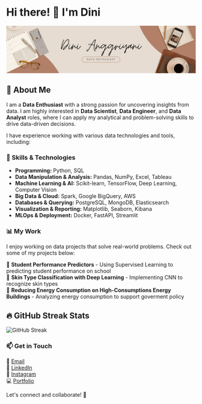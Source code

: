 # Hi there! 👋 I'm Dini

![GitHub Banner](banner.jpg)

## 🚀 About Me  
I am a **Data Enthusiast** with a strong passion for uncovering insights from data. I am highly interested in **Data Scientist**, **Data Engineer**, and **Data Analyst** roles, where I can apply my analytical and problem-solving skills to drive data-driven decisions.  

I have experience working with various data technologies and tools, including:  

### 🔧 Skills & Technologies  
- **Programming:** Python, SQL  
- **Data Manipulation & Analysis:** Pandas, NumPy, Excel, Tableau  
- **Machine Learning & AI:** Scikit-learn, TensorFlow, Deep Learning, Computer Vision  
- **Big Data & Cloud:** Spark, Google BigQuery, AWS  
- **Databases & Querying:**  PostgreSQL, MongoDB, Elasticsearch  
- **Visualization & Reporting:** Matplotlib, Seaborn, Kibana  
- **MLOps & Deployment:** Docker, FastAPI, Streamlit  

### 📊 My Work  
I enjoy working on data projects that solve real-world problems. Check out some of my projects below:  

📌 **Student Performance Predictors** - Using Supervised Learning to predicting student performance on school  
📌 **Skin Type Classification with Deep Learning** - Implementing CNN to recognize skin types  
📌 **Reducing Energy Consumption on High-Consumptions Energy Buildings** - Analyzing energy consumption to support goverment policy  

## 🔥 GitHub Streak Stats  

![GitHub Streak](https://github-readme-streak-stats.herokuapp.com/?user=Dini15&theme=dark)

 

### 📫 Get in Touch  
📧 [Email](dinia.sutrisno30@gmail.com)  
🔗 [LinkedIn](https://www.linkedin.com/in/dini-a/)  
📸 [Instagram](https://www.instagram.com/dinianggriyani/)  
💻 [Portfolio](https://huggingface.co/dini15)  
  

Let's connect and collaborate! 🚀  
